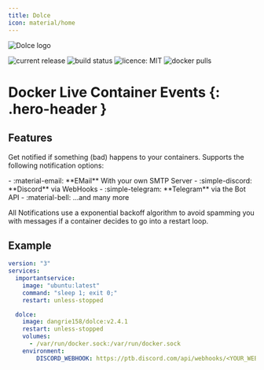 ```yaml
---
title: Dolce
icon: material/home
---
```


![Dolce logo](assets/logo_full.svg)

![current release](https://img.shields.io/github/v/tag/dangrie158/dolce)
![build status](https://img.shields.io/github/actions/workflow/status/dangrie158/dolce/ci.yml)
![licence: MIT](https://img.shields.io/github/license/dangrie158/dolce?logo=reacthookform&logoColor=white)
![docker pulls](https://img.shields.io/docker/pulls/dangrie158/dolce?logo=docker)

# **Do**cker **L**ive **C**ontainer **E**vents {: .hero-header }

## Features

Get notified if something (bad) happens to your containers. Supports the following notification options:

<div class="grid cards" markdown>
- :material-email: **EMail** With your own SMTP Server
- :simple-discord: **Discord** via WebHooks
- :simple-telegram: **Telegram** via the Bot API
- :material-bell: ...and many more
</div>

All Notifications use a exponential backoff algorithm to avoid spamming you with messages if a container decides to go
into a restart loop.

## Example

```yaml
version: "3"
services:
  importantservice:
    image: "ubuntu:latest"
    command: "sleep 1; exit 0;"
    restart: unless-stopped

  dolce:
    image: dangrie158/dolce:v2.4.1
    restart: unless-stopped
    volumes:
      - /var/run/docker.sock:/var/run/docker.sock
    environment:
        DISCORD_WEBHOOK: https://ptb.discord.com/api/webhooks/<YOUR_WEBHOOK>
```
